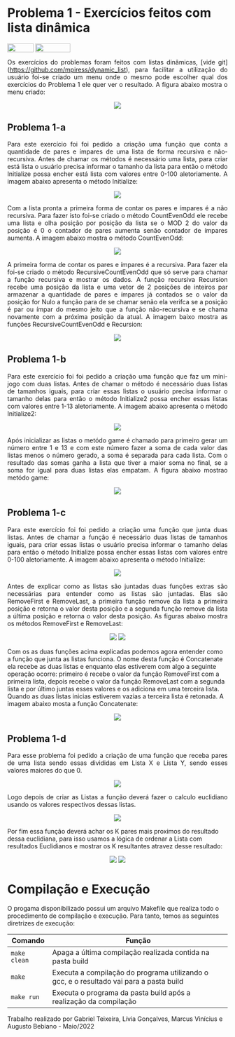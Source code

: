 # Problema 1 - Exercícios feitos com lista dinâmica

<div style="display: inline-block;">
<img align="center" height="20px" width="60px" src="https://img.shields.io/badge/Language-C-blue"/> 
<img align="center" height="20px" width="80px" src="https://img.shields.io/badge/Made%20in-VSCode-red"/> 
</div>
<br>

<p align="justify">
  Os exercícios do problemas foram feitos com listas dinâmicas, [vide git](<a href="https://github.com/mpiress/dynamic_list">https://github.com/mpiress/dynamic_list</a>),  para facilitar a utilização do usuário foi-se criado um menu onde o mesmo pode escolher qual dos exercícios do Problema 1 ele quer ver o resultado. A figura abaixo mostra o menu criado:
  <p align="center">
    <img src="images/menu-problema-1.png">
  </p>
</p>

<h2>Problema 1-a</h2>

<p align="justify">
  Para este exercício foi foi pedido a criação uma função que conta a quantidade de pares e ímpares de uma lista de forma recursiva e não-recursiva. Antes de chamar os métodos é necessário uma lista, para criar está lista o usuário precisa informar o tamanho da lista para então o método Initialize possa encher está lista com valores entre 0-100 aletoriamente. A imagem abaixo apresenta o método Initialize: 
  <p align="center">
    <img src="images/problema-1-initialize-1.png">
  </p>
</p>

<p align="justify">
  Com a lista pronta a primeira forma de contar os pares e ímpares é a não recursiva. Para fazer isto foi-se criado o método CountEvenOdd ele recebe uma lista e olha posição por posição da lista se o MOD 2 do valor da posição é 0 o contador de pares aumenta senão contador de ímpares aumenta. A imagem abaixo mostra o método CountEvenOdd: 
  <p align="center">
    <img src="images/problema-1-contar-normal.png">
  </p>
</p>

<p align="justify">
  A primeira forma de contar os pares e ímpares é a recursiva. Para fazer ela foi-se criado o método RecursiveCountEvenOdd que só serve para chamar a função recursiva e mostrar os dados. A função recursiva Recursion recebe uma posição da lista e uma vetor de 2 posições de inteiros par armazenar a quantidade de pares e ímpares já contados se o valor da posição for Nulo a função para de se chamar senão ela verifca se a posição é par ou ímpar do mesmo jeito que a função não-recursiva e se chama novamente com a próxima posição da atual. A imagem baixo mostra as funções RecursiveCountEvenOdd e Recursion: 
  <p align="center">
    <img src="images/problema-1-contar-recursivo.png">
  </p>
</p>

<h2>Problema 1-b</h2>

<p align="justify">
  Para este exercício foi foi pedido a criação uma função que faz um mini-jogo com duas listas. Antes de chamar o método é necessário duas listas de tamanhos iguais, para criar essas listas o usuário precisa informar o tamanho delas para então o método Initialize2 possa encher essas listas com valores entre 1-13 aletoriamente. A imagem abaixo apresenta o método Initialize2:
  <p align="center">
    <img src="images/problema-1-initialize-2.png">
  </p>
</p>

<p align="justify">
  Após inicializar as listas o metódo game é chamado para primeiro gerar um número entre 1 e 13 e com este número fazer a soma de cada valor das listas menos o número gerado, a soma é separada para cada lista. Com o resultado das somas ganha a lista que tiver a maior soma no final, se a soma for igual para duas listas elas empatam. A figura abaixo mostrao metódo game:  
  <p align="center">
    <img src="images/problema-1-jogo.png">
  </p>
</p>

<h2>Problema 1-c</h2>

<p align="justify">
  Para este exercício foi foi pedido a criação uma função que junta duas listas. Antes de chamar a função é necessário duas listas de tamanhos iguais, para criar essas listas o usuário precisa informar o tamanho delas para então o método Initialize possa encher essas listas com valores entre 0-100 aletoriamente. A imagem abaixo apresenta o método Initialize: 
  <p align="center">
    <img src="images/problema-1-initialize-1.png">
  </p>
</p>

<p align="justify">
  Antes de explicar como as listas são juntadas duas funções extras são necessárias para entender como as listas são juntadas. Elas são RemoveFirst e RemoveLast, a primeira função remove da lista a primeira posição e retorna o valor desta posição e a segunda função remove da lista a última posição e retorna o valor desta posição. As figuras abaixo mostra os métodos RemoveFirst e RemoveLast:
  <p align="center">
    <img src="images/problema-1-remocao-primeiro.png">
    <img src="images/problema-1-remocao-ultimo.png">
  </p>
  Com os as duas funções acima explicadas podemos agora entender como a função que junta as listas funciona. O nome desta função é Concatenate ela recebe as duas listas e enquanto elas estiverem com algo a seguinte operação ocorre: primeiro é recebe o valor da função RemoveFirst com a primeira lista, depois recebe o valor da função RemoveLast com a segunda lista e por último juntas esses valores e os adiciona em uma terceira lista. Quando as duas listas inicias estiverem vazias a terceira lista é retonada. A imagem abaixo mosta a função Concatenate:
  <p align="center">
    <img src="images/problema-1-concatenar.png">
  </p>
</p>

<h2>Problema 1-d</h2>

<p align="justify">
  Para esse problema foi pedido a criação de uma função que receba pares de uma lista sendo essas divididas em Lista X e Lista Y, sendo esses valores maiores do que 0.
  <p align="center">
    <img src="img/problema-1-funcao.png">
  </p>
</p>

<p align="justify">
  Logo depois de criar as Listas a função deverá fazer o calculo euclidiano usando os valores respectivos dessas listas.
  <p align="center">
    <img src="img/probleama-1-calcdist.png"> 
  </p>
  Por fim essa função deverá achar os K pares mais proximos do resultado dessa euclidiana, para isso usamos a lógica de ordenar a Lista com resultados Euclidianos e mostrar os K resultantes atravez desse resultado:
  <p align="center">
    <img src="img/problema-1-ordena.png">
    <img src="img/problema-1-mostrar.png">
  </p>
</p>

# Compilação e Execução

O progama disponibilizado possui um arquivo Makefile que realiza todo o procedimento de compilação e execução. Para tanto, temos as seguintes diretrizes de execução:


| Comando                |  Função                                                                                           |                     
| -----------------------| ------------------------------------------------------------------------------------------------- |
|  `make clean`          | Apaga a última compilação realizada contida na pasta build                                        |
|  `make`                | Executa a compilação do programa utilizando o gcc, e o resultado vai para a pasta build           |
|  `make run`            | Executa o programa da pasta build após a realização da compilação                                 |

Trabalho realizado por Gabriel Teixeira, Lívia Gonçalves, Marcus Vinícius e Augusto Bebiano - Maio/2022
